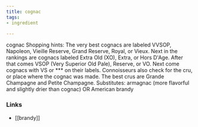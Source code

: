 ```yaml
---
title: cognac
tags:
- ingredient

---
```

cognac Shopping hints: The very best cognacs are labeled VVSOP, Napoleon, Vieille Reserve, Grand Reserve, Royal, or Vieux. Next in the rankings are cognacs labeled Extra Old (XO), Extra, or Hors D'Age. After that comes VSOP (Very Superior Old Pale), Reserve, or VO. Next come cognacs with VS or *** on their labels. Connoisseurs also check for the cru, or place where the cognac was made. The best crus are Grande Champagne and Petite Champagne. Substitutes: armagnac (more flavorful and slightly drier than cognac) OR American brandy

### Links

* [[brandy]]
